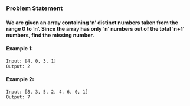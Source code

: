 ### Problem Statement
#### We are given an array containing ‘n’ distinct numbers taken from the range 0 to ‘n’. Since the array has only ‘n’ numbers out of the total ‘n+1’ numbers, find the missing number.

#### Example 1:
```
Input: [4, 0, 3, 1]
Output: 2
```
#### Example 2:
```
Input: [8, 3, 5, 2, 4, 6, 0, 1]
Output: 7
```
